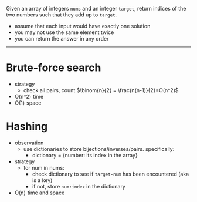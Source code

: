 Given an array of integers `nums` and an integer `target`, return indices of the two numbers such that they add up to `target`.  
  
- assume that each input would have exactly one solution
- you may not use the same element twice
- you can return the answer in any order

---
# Brute-force search
- strategy
	- check all pairs, count $\binom{n}{2} = \frac{n(n-1)}{2}=O(n^2)$
- O(n^2)  time
- O(1)  space

# Hashing
- observation
	- use dictionaries to store bijections/inverses/pairs. specifically:
		- dictionary = {number: its index in the array}
- strategy
	- for num in nums:
		- check dictionary to see if `target-num` has been encountered (aka is a key)
		- if not, store `num:index` in the dictionary
- O(n)  time and space

